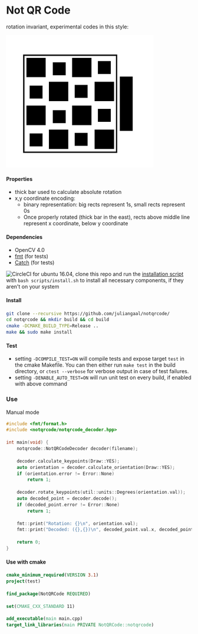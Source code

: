 # Not QR Code
rotation invariant, experimental codes in this style:

<p float="left">
  <img src="./tests/pics/rect_bw_16_show_off.jpg" width="400" />
</p>

#### Properties
* thick bar used to calculate absolute rotation
* x,y coordinate encoding: 
  * binary representation: big rects represent 1s, small rects represent 0s
  * Once properly rotated (thick bar in the east), rects above middle line represent x coordinate, below y coordinate

#### Dependencies
* OpenCV 4.0
* [fmt](https://github.com/fmtlib/fmt) (for tests)
* [Catch](https://github.com/catchorg/Catch2) (for tests)

![CircleCI](https://img.shields.io/circleci/build/github/juliangaal/notqrcode.svg) for ubuntu 16.04, clone this repo and run the [installation script](./install.sh) with `bash scripts/install.sh` to install all necessary components, if they aren't on your system

#### Install
```bash
git clone --recursive https://github.com/juliangaal/notqrcode/
cd notqrcode && mkdir build && cd build
cmake -DCMAKE_BUILD_TYPE=Release ..
make && sudo make install
```

#### Test
* setting `-DCOMPILE_TEST=ON` will compile tests and expose target `test` in the cmake Makefile. You can then either run `make test` in the build directory, or `ctest --verbose` for verbose output in case of test failures.
* setting `-DENABLE_AUTO_TEST=ON` will run unit test on every build, if enabled with above command

### Use
Manual mode
```cpp
#include <fmt/format.h>
#include <notqrcode/notqrcode_decoder.hpp>

int main(void) {
    notqrcode::NotQRCodeDecoder decoder(filename);

    decoder.calculate_keypoints(Draw::YES);
    auto orientation = decoder.calculate_orientation(Draw::YES);
    if (orientation.error != Error::None)
        return 1;

    decoder.rotate_keypoints(util::units::Degrees(orientation.val));
    auto decoded_point = decoder.decode();
    if (decoded_point.error != Error::None)
        return 1;

    fmt::print("Rotation: {}\n", orientation.val);
    fmt::print("Decoded: ({},{})\n", decoded_point.val.x, decoded_point.val.y);

    return 0;
}
```

#### Use with cmake
```cmake
cmake_minimum_required(VERSION 3.1)
project(test)

find_package(NotQRCode REQUIRED)

set(CMAKE_CXX_STANDARD 11)

add_executable(main main.cpp)
target_link_libraries(main PRIVATE NotQRCode::notqrcode)
```
